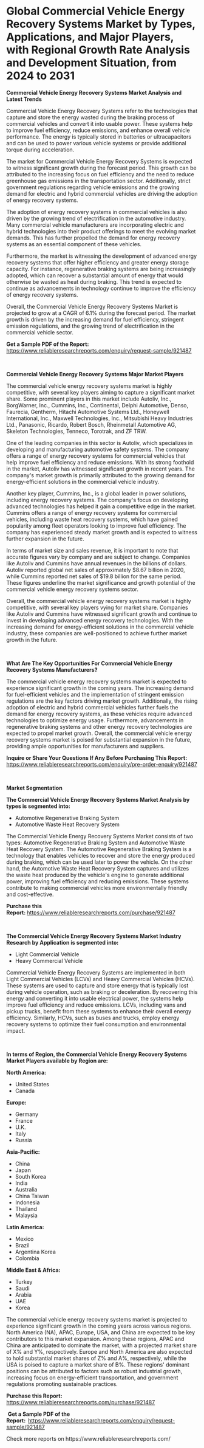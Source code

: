 <p><h1>Global Commercial Vehicle Energy Recovery Systems Market by Types, Applications, and Major Players, with Regional Growth Rate Analysis and Development Situation, from 2024 to 2031</h1></p><p><strong>Commercial Vehicle Energy Recovery Systems Market Analysis and Latest Trends</strong></p>
<p><p>Commercial Vehicle Energy Recovery Systems refer to the technologies that capture and store the energy wasted during the braking process of commercial vehicles and convert it into usable power. These systems help to improve fuel efficiency, reduce emissions, and enhance overall vehicle performance. The energy is typically stored in batteries or ultracapacitors and can be used to power various vehicle systems or provide additional torque during acceleration.</p><p>The market for Commercial Vehicle Energy Recovery Systems is expected to witness significant growth during the forecast period. This growth can be attributed to the increasing focus on fuel efficiency and the need to reduce greenhouse gas emissions in the transportation sector. Additionally, strict government regulations regarding vehicle emissions and the growing demand for electric and hybrid commercial vehicles are driving the adoption of energy recovery systems.</p><p>The adoption of energy recovery systems in commercial vehicles is also driven by the growing trend of electrification in the automotive industry. Many commercial vehicle manufacturers are incorporating electric and hybrid technologies into their product offerings to meet the evolving market demands. This has further propelled the demand for energy recovery systems as an essential component of these vehicles.</p><p>Furthermore, the market is witnessing the development of advanced energy recovery systems that offer higher efficiency and greater energy storage capacity. For instance, regenerative braking systems are being increasingly adopted, which can recover a substantial amount of energy that would otherwise be wasted as heat during braking. This trend is expected to continue as advancements in technology continue to improve the efficiency of energy recovery systems.</p><p>Overall, the Commercial Vehicle Energy Recovery Systems Market is projected to grow at a CAGR of 6.1% during the forecast period. The market growth is driven by the increasing demand for fuel efficiency, stringent emission regulations, and the growing trend of electrification in the commercial vehicle sector.</p></p>
<p><strong>Get a Sample PDF of the Report:&nbsp;</strong> <a href="https://www.reliableresearchreports.com/enquiry/request-sample/921487">https://www.reliableresearchreports.com/enquiry/request-sample/921487</a></p>
<p>&nbsp;</p>
<p><strong>Commercial Vehicle Energy Recovery Systems Major Market Players</strong></p>
<p><p>The commercial vehicle energy recovery systems market is highly competitive, with several key players aiming to capture a significant market share. Some prominent players in this market include Autoliv, Inc., BorgWarner, Inc., Cummins, Inc., Continental, Delphi Automotive, Denso, Faurecia, Gentherm, Hitachi Automotive Systems Ltd., Honeywell International, Inc., Maxwell Technologies, Inc., Mitsubishi Heavy Industries Ltd., Panasonic, Ricardo, Robert Bosch, Rheinmetall Automotive AG, Skeleton Technologies, Tenneco, Torotrak, and ZF TRW. </p><p>One of the leading companies in this sector is Autoliv, which specializes in developing and manufacturing automotive safety systems. The company offers a range of energy recovery systems for commercial vehicles that help improve fuel efficiency and reduce emissions. With its strong foothold in the market, Autoliv has witnessed significant growth in recent years. The company's market growth is primarily attributed to the growing demand for energy-efficient solutions in the commercial vehicle industry.</p><p>Another key player, Cummins, Inc., is a global leader in power solutions, including energy recovery systems. The company's focus on developing advanced technologies has helped it gain a competitive edge in the market. Cummins offers a range of energy recovery systems for commercial vehicles, including waste heat recovery systems, which have gained popularity among fleet operators looking to improve fuel efficiency. The company has experienced steady market growth and is expected to witness further expansion in the future.</p><p>In terms of market size and sales revenue, it is important to note that accurate figures vary by company and are subject to change. Companies like Autoliv and Cummins have annual revenues in the billions of dollars. Autoliv reported global net sales of approximately $8.67 billion in 2020, while Cummins reported net sales of $19.8 billion for the same period. These figures underline the market significance and growth potential of the commercial vehicle energy recovery systems sector. </p><p>Overall, the commercial vehicle energy recovery systems market is highly competitive, with several key players vying for market share. Companies like Autoliv and Cummins have witnessed significant growth and continue to invest in developing advanced energy recovery technologies. With the increasing demand for energy-efficient solutions in the commercial vehicle industry, these companies are well-positioned to achieve further market growth in the future.</p></p>
<p>&nbsp;</p>
<p><strong>What Are The Key Opportunities For Commercial Vehicle Energy Recovery Systems Manufacturers?</strong></p>
<p><p>The commercial vehicle energy recovery systems market is expected to experience significant growth in the coming years. The increasing demand for fuel-efficient vehicles and the implementation of stringent emission regulations are the key factors driving market growth. Additionally, the rising adoption of electric and hybrid commercial vehicles further fuels the demand for energy recovery systems, as these vehicles require advanced technologies to optimize energy usage. Furthermore, advancements in regenerative braking systems and other energy recovery technologies are expected to propel market growth. Overall, the commercial vehicle energy recovery systems market is poised for substantial expansion in the future, providing ample opportunities for manufacturers and suppliers.</p></p>
<p><strong>Inquire or Share Your Questions If Any Before Purchasing This Report:</strong> <a href="https://www.reliableresearchreports.com/enquiry/pre-order-enquiry/921487">https://www.reliableresearchreports.com/enquiry/pre-order-enquiry/921487</a></p>
<p>&nbsp;</p>
<p><strong>Market Segmentation</strong></p>
<p><strong>The Commercial Vehicle Energy Recovery Systems Market Analysis by types is segmented into:</strong></p>
<p><ul><li>Automotive Regenerative Braking System</li><li>Automotive Waste Heat Recovery System</li></ul></p>
<p><p>The Commercial Vehicle Energy Recovery Systems Market consists of two types: Automotive Regenerative Braking System and Automotive Waste Heat Recovery System. The Automotive Regenerative Braking System is a technology that enables vehicles to recover and store the energy produced during braking, which can be used later to power the vehicle. On the other hand, the Automotive Waste Heat Recovery System captures and utilizes the waste heat produced by the vehicle's engine to generate additional power, improving fuel efficiency and reducing emissions. These systems contribute to making commercial vehicles more environmentally friendly and cost-effective.</p></p>
<p><strong>Purchase this Report:&nbsp;</strong><a href="https://www.reliableresearchreports.com/purchase/921487">https://www.reliableresearchreports.com/purchase/921487</a></p>
<p>&nbsp;</p>
<p><strong>The Commercial Vehicle Energy Recovery Systems Market Industry Research by Application is segmented into:</strong></p>
<p><ul><li>Light Commercial Vehicle</li><li>Heavy Commercial Vehicle</li></ul></p>
<p><p>Commercial Vehicle Energy Recovery Systems are implemented in both Light Commercial Vehicles (LCVs) and Heavy Commercial Vehicles (HCVs). These systems are used to capture and store energy that is typically lost during vehicle operation, such as braking or deceleration. By recovering this energy and converting it into usable electrical power, the systems help improve fuel efficiency and reduce emissions. LCVs, including vans and pickup trucks, benefit from these systems to enhance their overall energy efficiency. Similarly, HCVs, such as buses and trucks, employ energy recovery systems to optimize their fuel consumption and environmental impact.</p></p>
<p>&nbsp;</p>
<p><strong>In terms of Region, the Commercial Vehicle Energy Recovery Systems Market Players available by Region are:</strong></p>
<p>
    <p> <strong> North America: </strong>
        <ul>
            <li>United States</li>
            <li>Canada</li>
        </ul>
        </p> 
    <p> <strong> Europe: </strong>
        <ul>
            <li>Germany</li>
            <li>France</li>
            <li>U.K.</li>
            <li>Italy</li>
            <li>Russia</li>
        </ul>
        </p> 
    <p> <strong> Asia-Pacific: </strong>
        <ul>
            <li>China</li>
            <li>Japan</li>
            <li>South Korea</li>
            <li>India</li>
            <li>Australia</li>
            <li>China Taiwan</li>
            <li>Indonesia</li>
            <li>Thailand</li>
            <li>Malaysia</li>
        </ul>
        </p> 
    <p> <strong> Latin America: </strong>
        <ul>
            <li>Mexico</li>
            <li>Brazil</li>
            <li>Argentina Korea</li>
            <li>Colombia</li>
        </ul>
        </p> 
    <p> <strong> Middle East & Africa: </strong>
        <ul>
            <li>Turkey</li>
            <li>Saudi</li>
            <li>Arabia</li>
            <li>UAE</li>
            <li>Korea</li>
        </ul>
    </p>
    </p>
<p><p>The commercial vehicle energy recovery systems market is projected to experience significant growth in the coming years across various regions. North America (NA), APAC, Europe, USA, and China are expected to be key contributors to this market expansion. Among these regions, APAC and China are anticipated to dominate the market, with a projected market share of X% and Y%, respectively. Europe and North America are also expected to hold substantial market shares of Z% and A%, respectively, while the USA is poised to capture a market share of B%. These regions' dominant positions can be attributed to factors such as robust industrial growth, increasing focus on energy-efficient transportation, and government regulations promoting sustainable practices.</p></p>
<p><strong>Purchase this Report: </strong><a href="https://www.reliableresearchreports.com/purchase/921487">https://www.reliableresearchreports.com/purchase/921487</a></p>
<p>&nbsp;<strong>Get a Sample PDF of the Report:&nbsp;&nbsp;</strong><a href="https://www.reliableresearchreports.com/enquiry/request-sample/921487">https://www.reliableresearchreports.com/enquiry/request-sample/921487</a></p>
<p><strong></strong></p>
<p>Check more reports on https://www.reliableresearchreports.com/</p>